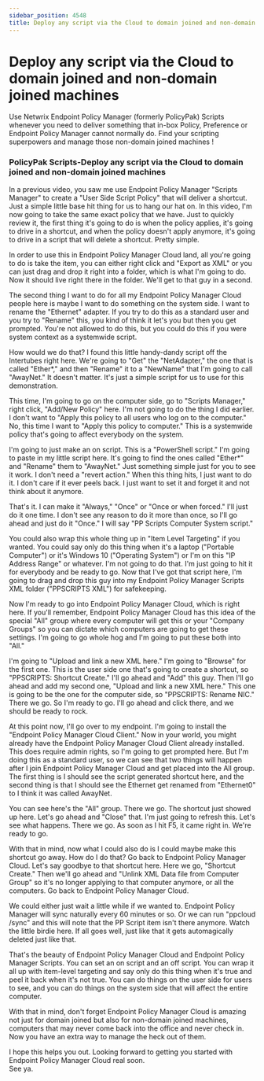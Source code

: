 ```yaml
---
sidebar_position: 4548
title: Deploy any script via the Cloud to domain joined and non-domain joined machines
---
```


# Deploy any script via the Cloud to domain joined and non-domain joined machines

Use Netwrix Endpoint Policy Manager (formerly PolicyPak) Scripts whenever you need to deliver something that in-box Policy, Preference or Endpoint Policy Manager cannot normally do. Find your scripting superpowers and manage those non-domain joined machines !

### PolicyPak Scripts-Deploy any script via the Cloud to domain joined and non-domain joined machines

In a previous video, you saw me use Endpoint Policy Manager "Scripts Manager" to create a "User Side Script Policy" that will deliver a shortcut. Just a simple little base hit thing for us to hang our hat on. In this video, I'm now going to take the same exact policy that we have. Just to quickly review it, the first thing it's going to do is when the policy applies, it's going to drive in a shortcut, and when the policy doesn't apply anymore, it's going to drive in a script that will delete a shortcut. Pretty simple.

In order to use this in Endpoint Policy Manager Cloud land, all you're going to do is take the item, you can either right click and "Export as XML" or you can just drag and drop it right into a folder, which is what I'm going to do. Now it should live right there in the folder. We'll get to that guy in a second.

The second thing I want to do for all my Endpoint Policy Manager Cloud people here is maybe I want to do something on the system side. I want to rename the "Ethernet" adapter. If you try to do this as a standard user and you try to "Rename" this, you kind of think it let's you but then you get prompted. You're not allowed to do this, but you could do this if you were system context as a systemwide script.

How would we do that? I found this little handy-dandy script off the Intertubes right here. We're going to "Get" the "NetAdapter," the one that is called "Ether\*," and then "Rename" it to a "NewName" that I'm going to call "AwayNet." It doesn't matter. It's just a simple script for us to use for this demonstration.

This time, I'm going to go on the computer side, go to "Scripts Manager," right click, "Add/New Policy" here. I'm not going to do the thing I did earlier. I don't want to "Apply this policy to all users who log on to the computer." No, this time I want to "Apply this policy to computer." This is a systemwide policy that's going to affect everybody on the system.

I'm going to just make an on script. This is a "PowerShell script." I'm going to paste in my little script here. It's going to find the ones called "Ether\*" and "Rename" them to "AwayNet." Just something simple just for you to see it work. I don't need a "revert action." When this thing hits, I just want to do it. I don't care if it ever peels back. I just want to set it and forget it and not think about it anymore.

That's it. I can make it "Always," "Once" or "Once or when forced." I'll just do it one time. I don't see any reason to do it more than once, so I'll go ahead and just do it "Once." I will say "PP Scripts Computer System script."

You could also wrap this whole thing up in "Item Level Targeting" if you wanted. You could say only do this thing when it's a laptop ("Portable Computer") or it's Windows 10 ("Operating System") or I'm on this "IP Address Range" or whatever. I'm not going to do that. I'm just going to hit it for everybody and be ready to go. Now that I've got that script here, I'm going to drag and drop this guy into my Endpoint Policy Manager Scripts XML folder ("PPSCRIPTS XML") for safekeeping.

Now I'm ready to go into Endpoint Policy Manager Cloud, which is right here. If you'll remember, Endpoint Policy Manager Cloud has this idea of the special "All" group where every computer will get this or your "Company Groups" so you can dictate which computers are going to get these settings. I'm going to go whole hog and I'm going to put these both into "All."

I'm going to "Upload and link a new XML here." I'm going to "Browse" for the first one. This is the user side one that's going to create a shortcut, so "PPSCRIPTS: Shortcut Create." I'll go ahead and "Add" this guy. Then I'll go ahead and add my second one, "Upload and link a new XML here." This one is going to be the one for the computer side, so "PPSCRIPTS: Rename NIC." There we go. So I'm ready to go. I'll go ahead and click there, and we should be ready to rock.

At this point now, I'll go over to my endpoint. I'm going to install the "Endpoint Policy Manager Cloud Client." Now in your world, you might already have the Endpoint Policy Manager Cloud Client already installed. This does require admin rights, so I'm going to get prompted here. But I'm doing this as a standard user, so we can see that two things will happen after I join Endpoint Policy Manager Cloud and get placed into the All group. The first thing is I should see the script generated shortcut here, and the second thing is that I should see the Ethernet get renamed from "Ethernet0" to I think it was called AwayNet.

You can see here's the "All" group. There we go. The shortcut just showed up here. Let's go ahead and "Close" that. I'm just going to refresh this. Let's see what happens. There we go. As soon as I hit F5, it came right in. We're ready to go.

With that in mind, now what I could also do is I could maybe make this shortcut go away. How do I do that? Go back to Endpoint Policy Manager Cloud. Let's say goodbye to that shortcut here. Here we go, "Shortcut Create." Then we'll go ahead and "Unlink XML Data file from Computer Group" so it's no longer applying to that computer anymore, or all the computers. Go back to Endpoint Policy Manager Cloud.

We could either just wait a little while if we wanted to. Endpoint Policy Manager will sync naturally every 60 minutes or so. Or we can run "ppcloud /sync" and this will note that the PP Script item isn't there anymore. Watch the little birdie here. If all goes well, just like that it gets automagically deleted just like that.

That's the beauty of Endpoint Policy Manager Cloud and Endpoint Policy Manager Scripts. You can set an on script and an off script. You can wrap it all up with item-level targeting and say only do this thing when it's true and peel it back when it's not true. You can do things on the user side for users to see, and you can do things on the system side that will affect the entire computer.

With that in mind, don't forget Endpoint Policy Manager Cloud is amazing not just for domain joined but also for non-domain joined machines, computers that may never come back into the office and never check in. Now you have an extra way to manage the heck out of them.

I hope this helps you out. Looking forward to getting you started with Endpoint Policy Manager Cloud real soon.  
See ya.